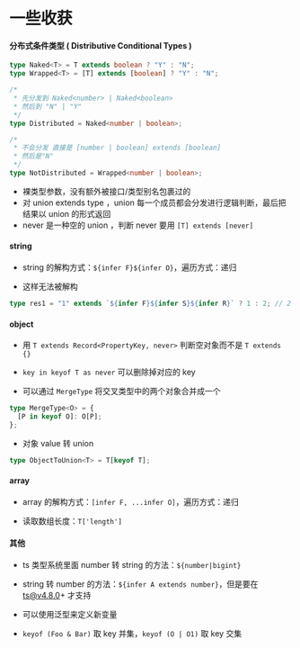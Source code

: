 # 一些收获

#### 分布式条件类型 ( Distributive Conditional Types )

```ts
type Naked<T> = T extends boolean ? "Y" : "N";
type Wrapped<T> = [T] extends [boolean] ? "Y" : "N";

/*
 * 先分发到 Naked<number> | Naked<boolean>
 * 然后到 "N" | "Y"
 */
type Distributed = Naked<number | boolean>;

/*
 * 不会分发 直接是 [number | boolean] extends [boolean]
 * 然后是"N"
 */
type NotDistributed = Wrapped<number | boolean>;
```

- 裸类型参数，没有额外被接口/类型别名包裹过的
- 对 union extends type ，union 每一个成员都会分发进行逻辑判断，最后把结果以 union 的形式返回
- never 是一种空的 union ，判断 never 要用 `[T] extends [never]`

#### string

- string 的解构方式：`${infer F}${infer O}`，遍历方式：递归

- 这样无法被解构

```ts
type res1 = "1" extends `${infer F}${infer S}${infer R}` ? 1 : 2; // 2
```

#### object

- 用 `T extends Record<PropertyKey, never>` 判断空对象而不是 `T extends {}`

- `key in keyof T as never` 可以删除掉对应的 key

- 可以通过 `MergeType` 将交叉类型中的两个对象合并成一个

```ts
type MergeType<O> = {
  [P in keyof O]: O[P];
};
```

- 对象 value 转 union

```ts
type ObjectToUnion<T> = T[keyof T];
```

#### array

- array 的解构方式：`[infer F, ...infer O]`，遍历方式：递归

- 读取数组长度：`T['length']`

#### 其他

- ts 类型系统里面 number 转 string 的方法：`${number|bigint}`

- string 转 number 的方法：`${infer A extends number}`，但是要在 ts@v4.8.0+ 才支持

- 可以使用泛型来定义新变量

- `keyof (Foo & Bar)` 取 key 并集，`keyof (O | O1)` 取 key 交集
